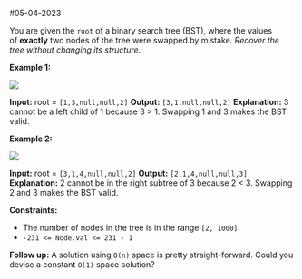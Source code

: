#05-04-2023


You are given the `root` of a binary search tree (BST), where the values of **exactly** two nodes of the tree were swapped by mistake. _Recover the tree without changing its structure_.

**Example 1:**

![](https://assets.leetcode.com/uploads/2020/10/28/recover1.jpg)

**Input:** root = `[1,3,null,null,2]`
**Output:** `[3,1,null,null,2]`
**Explanation:** 3 cannot be a left child of 1 because 3 > 1. Swapping 1 and 3 makes the BST valid.

**Example 2:**

![](https://assets.leetcode.com/uploads/2020/10/28/recover2.jpg)

**Input:** root = `[3,1,4,null,null,2]`
**Output:** `[2,1,4,null,null,3]`
**Explanation:** 2 cannot be in the right subtree of 3 because 2 < 3. Swapping 2 and 3 makes the BST valid.

**Constraints:**

-   The number of nodes in the tree is in the range `[2, 1000]`.
-   `-231 <= Node.val <= 231 - 1`

**Follow up:** A solution using `O(n)` space is pretty straight-forward. Could you devise a constant `O(1)` space solution?